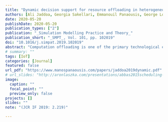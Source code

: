 ```yaml
---
title: "Dynamic decision support for resource offloading in heterogeneous internet of things environments"
authors: [Ali Jaddoa, Georgia Sakellari, Emmanouil Panaousis, George Loukas, Panagiotis G. Sarigiannidis]
date: 2020-05-20
publishDate: 2020-05-20
publication_types: ["2"]
publication: "_Simulation Modelling Practice and Theory_"
publication_short: "_SMPT_, Vol. 101, pp. 102019"
doi: "10.1016/j.simpat.2019.102019"
abstract: "Computation offloading is one of the primary technological enablers of the Internet of Things (IoT), as it helps address individual devices’ resource restrictions. In the past, offloading would always utilise remote cloud infrastructures, but the increasing size of IoT data traffic and the real-time response requirements of modern and future IoT applications have led to the adoption of the edge computing paradigm, where the data is processed at the edge of the network. The decision as to whether cloud or edge resources will be utilised is typically taken at the design stage based on the type of the IoT device. Yet, the conditions that determine the optimality of this decision, such as the arrival rate, nature and sizes of the tasks, and crucially the real-time condition of the networks involved, keep changing. At the same time, the energy consumption of IoT devices is usually a key requirement, which is affected primarily by the time it takes to complete tasks, whether for the actual computation or for offloading them through the network. Here, we model the expected time and energy costs for the different options of offloading a task to the edge or the cloud, as well as of carrying out on the device itself. We use this model to allow the device to take the offloading decision dynamically as a new task arrives and based on the available information on the network connections and the states of the edge and the cloud. Having extended EdgeCloudSim to provide support for such dynamic decision making, we are able to compare this approach against IoT-first, edge-first, cloud-only, random and application-oriented probabilistic strategies. Our simulations on four different types of IoT applications show that allowing customisation and dynamic offloading decision support can improve drastically the response time of time-critical and small-size applications, and the energy consumption not only of the individual IoT devices but also of the system as a whole. This paves the way for future IoT devices that optimise their application response times, as well as their own energy autonomy and overall energy efficiency, in a decentralised and autonomous manner."
# summary: ""
tags: [IoT]
categories: [Journal]
featured: false
url_pdf: "https://www.manospanaousis.com/papers/jaddoa2019dynamic.pdf"
# url_slides: "http://aronlaszka.com/presentations/abbas2015scheduling-slides.pdf"
image:
  caption: ""
  focal_point: ""
  preview_only: false
projects: []
slides: ""
note: "(JCR IF 2019: 2.219)"

---
```

